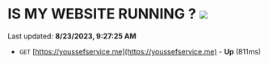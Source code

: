 # IS MY WEBSITE RUNNING ? [![](https://img.shields.io/static/v1?label=Sponsor&message=%E2%9D%A4&logo=GitHub&color=%23fe8e86)](https://github.com/sponsors/<username>)

Last updated: **8/23/2023, 9:27:25 AM**

- `GET` [https://youssefservice.me](https://youssefservice.me) - **Up** (811ms)
